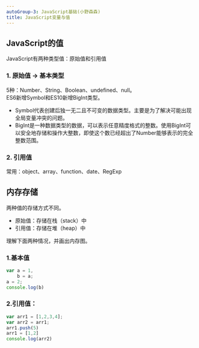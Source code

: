 ```yaml
---
autoGroup-3: JavaScript基础(小野森森)
title: JavaScript变量与值
---
```


## JavaScript的值
JavaScript有两种类型值：原始值和引用值

### 1. 原始值 -> 基本类型
5种：Number、String、Boolean、undefined、null。  
ES6新增Symbol和ES10新增BigInt类型。   
- Symbol代表创建后独一无二且不可变的数据类型。主要是为了解决可能出现全局变量冲突的问题。  
- BigInt是一种数据类型的数据，可以表示任意精度格式的整数。使用BigInt可以安全地存储和操作大整数，即使这个数已经超出了Number能够表示的完全整数范围。


### 2. 引用值
常用：object、array、function、date、RegExp

<!-- <img :src="$withBase('/basicFrontEnd/how-networks-work-1.jpg')" alt="how-networks-work-1"> -->

## 内存存储
两种值的存储方式不同。
- 原始值：存储在栈（stack）中
- 引用值：存储在堆（heap）中   

理解下面两种情况，并画出内存图。
### 1.基本值
```js
var a = 1,
    b = a;
a = 2;
console.log(b)
```


### 2.引用值：
```js
var arr1 = [1,2,3,4];
var arr2 = arr1;
arr1.push(5)
arr1 = [1,2]
console.log(arr2)
```